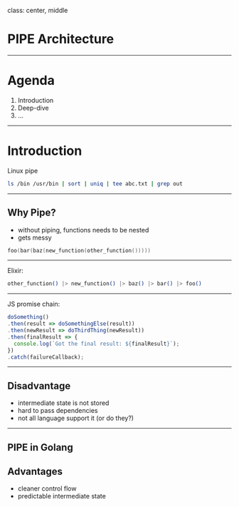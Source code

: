 class: center, middle

# PIPE Architecture

---

# Agenda

1. Introduction
2. Deep-dive
3. ...

---

# Introduction

Linux pipe
```bash
ls /bin /usr/bin | sort | uniq | tee abc.txt | grep out
```

---

## Why Pipe?

- without piping, functions needs to be nested
- gets messy
```go
foo(bar(baz(new_function(other_function()))))
```
---

Elixir:
```elixir
other_function() |> new_function() |> baz() |> bar() |> foo()
```

---

JS promise chain:

```js
doSomething()
.then(result => doSomethingElse(result))
.then(newResult => doThirdThing(newResult))
.then(finalResult => {
  console.log(`Got the final result: ${finalResult}`);
})
.catch(failureCallback);
```

---

## Disadvantage

- intermediate state is not stored
- hard to pass dependencies
- not all language support it (or do they?)

---

## PIPE in Golang

## Advantages

- cleaner control flow
- predictable intermediate state
